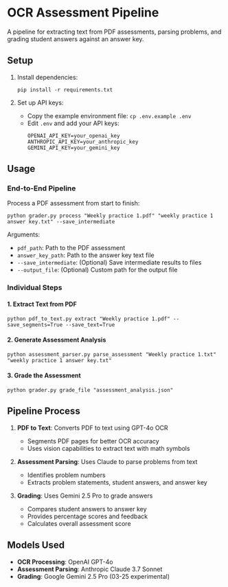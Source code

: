# OCR Assessment Pipeline

A pipeline for extracting text from PDF assessments, parsing problems, and grading student answers against an answer key.

## Setup

1. Install dependencies:
   ```
   pip install -r requirements.txt
   ```

2. Set up API keys:
   - Copy the example environment file: `cp .env.example .env`
   - Edit `.env` and add your API keys:
     ```
     OPENAI_API_KEY=your_openai_key
     ANTHROPIC_API_KEY=your_anthropic_key
     GEMINI_API_KEY=your_gemini_key
     ```

## Usage

### End-to-End Pipeline

Process a PDF assessment from start to finish:

```
python grader.py process "Weekly practice 1.pdf" "weekly practice 1 answer key.txt" --save_intermediate
```

Arguments:
- `pdf_path`: Path to the PDF assessment
- `answer_key_path`: Path to the answer key text file
- `--save_intermediate`: (Optional) Save intermediate results to files
- `--output_file`: (Optional) Custom path for the output file

### Individual Steps

#### 1. Extract Text from PDF

```
python pdf_to_text.py extract "Weekly practice 1.pdf" --save_segments=True --save_text=True
```

#### 2. Generate Assessment Analysis

```
python assessment_parser.py parse_assessment "Weekly practice 1.txt" "weekly practice 1 answer key.txt"
```

#### 3. Grade the Assessment

```
python grader.py grade_file "assessment_analysis.json"
```

## Pipeline Process

1. **PDF to Text**: Converts PDF to text using GPT-4o OCR
   - Segments PDF pages for better OCR accuracy
   - Uses vision capabilities to extract text with math symbols
   
2. **Assessment Parsing**: Uses Claude to parse problems from text
   - Identifies problem numbers
   - Extracts problem statements, student answers, and answer key
   
3. **Grading**: Uses Gemini 2.5 Pro to grade answers
   - Compares student answers to answer key
   - Provides percentage scores and feedback
   - Calculates overall assessment score

## Models Used

- **OCR Processing**: OpenAI GPT-4o
- **Assessment Parsing**: Anthropic Claude 3.7 Sonnet
- **Grading**: Google Gemini 2.5 Pro (03-25 experimental)